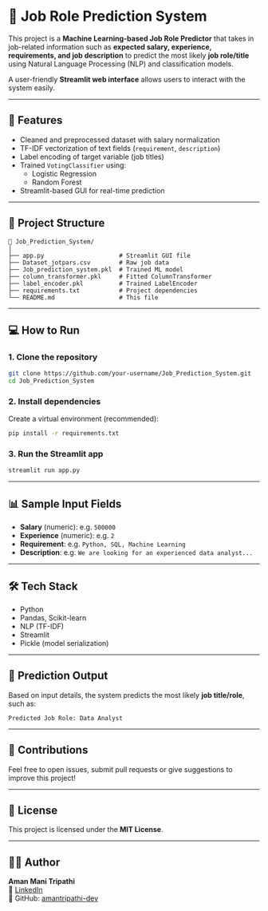 # 🧠 Job Role Prediction System

This project is a **Machine Learning-based Job Role Predictor** that takes in job-related information such as **expected salary, experience, requirements, and job description** to predict the most likely **job role/title** using Natural Language Processing (NLP) and classification models.

A user-friendly **Streamlit web interface** allows users to interact with the system easily.

---

## 🚀 Features

- Cleaned and preprocessed dataset with salary normalization
- TF-IDF vectorization of text fields (`requirement`, `description`)
- Label encoding of target variable (job titles)
- Trained `VotingClassifier` using:
  - Logistic Regression
  - Random Forest
- Streamlit-based GUI for real-time prediction

---

## 📂 Project Structure

```
📁 Job_Prediction_System/
│
├── app.py                     # Streamlit GUI file
├── Dataset_jotpars.csv        # Raw job data
├── Job_prediction_system.pkl  # Trained ML model
├── column_transformer.pkl     # Fitted ColumnTransformer
├── label_encoder.pkl          # Trained LabelEncoder
├── requirements.txt           # Project dependencies
└── README.md                  # This file
```

---

## 💻 How to Run

### 1. Clone the repository

```bash
git clone https://github.com/your-username/Job_Prediction_System.git
cd Job_Prediction_System
```

### 2. Install dependencies

Create a virtual environment (recommended):

```bash
pip install -r requirements.txt
```

### 3. Run the Streamlit app

```bash
streamlit run app.py
```

---

## 📊 Sample Input Fields

- **Salary** (numeric): e.g. `500000`
- **Experience** (numeric): e.g. `2`
- **Requirement**: e.g. `Python, SQL, Machine Learning`
- **Description**: e.g. `We are looking for an experienced data analyst...`

---

## 🛠️ Tech Stack

- Python
- Pandas, Scikit-learn
- NLP (TF-IDF)
- Streamlit
- Pickle (model serialization)

---

## 🔮 Prediction Output

Based on input details, the system predicts the most likely **job title/role**, such as:

```
Predicted Job Role: Data Analyst
```

---

## 🤝 Contributions

Feel free to open issues, submit pull requests or give suggestions to improve this project!

---

## 📜 License

This project is licensed under the **MIT License**.

---

## 🙋‍♂️ Author

**Aman Mani Tripathi**  
🔗 [LinkedIn](https://www.linkedin.com/in/aman-mani-tripathi-744320299/)  
📁 GitHub: [amantripathi-dev](https://github.com/amantripathi-dev)
